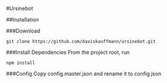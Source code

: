 #Ursinebot

##Installation

###Download
```
git clone https://github.com/daviskauffmann/ursinebot.git
```
###Install Dependencies
From the project root, run
```
npm install
```

###Config
Copy config.master.json and rename it to config.json

